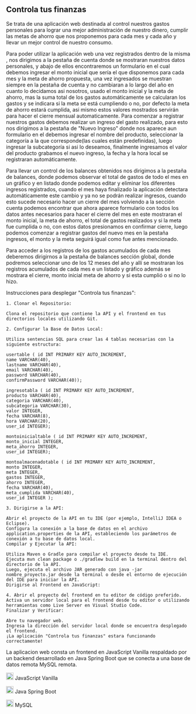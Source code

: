 <h2><strong>Controla tus finanzas</strong></h2>
<p>Se trata de una aplicación web destinada al control nuestros gastos personales para lograr 
una mejor administración de nuestro dinero, cumplir las metas de ahorro que nos proponemos para cada mes
y cada año y llevar un mejor control de nuestro consumo.</p>
<p>Para poder utilizar la aplicación web una vez registrados dentro de la misma , nos dirigimos a la pestaña
de cuenta donde se mostraran nuestros datos personales, y abajo de ellos encontraremos un formulario en 
el cual debemos ingresar el monto inicial que sería el que disponemos para cada mes y la meta de ahorro propuesta,
una vez ingresados se muestran siempre en la pestaña de cuenta y no cambiaran a lo largo del año en cuanto lo 
decidamos asi nosotros, usado el monto inicial y la meta de ahorro, mas la suma total de los gastos automáticamente
se calcularan los gastos y se indicara si la meta se está cumpliendo o no, por defecto la meta de ahorro estará 
cumplida, asi mismo estos valores mostrados servirán para hacer el cierre mensual automaticamente.
Para comenzar a registrar nuestros gastos debemos realizar un ingreso del gasto realizado, para esto nos dirigimos
a la pestaña de "Nuevo Ingreso" donde nos aparece aun formulario en el debemos ingresar el nombre del producto, 
seleccionar la categoría a la que corresponde(las cuales están predefinidas), luego ingresar la subcategoría 
si asi lo deseamos, finalmente ingresamos el valor del producto grabamos el nuevo ingreso,  la fecha y la hora local se
registraran automáticamente.</p> 
<p>Para llevar un control de los balances obtenidos nos dirigimos a la pestaña de balances, donde podemos observar el 
total de gastos de todo el mes en un gráfico y en listado donde podemos editar y eliminar los diferentes ingresos 
registrados, cuando el mes haya finalizado la aplicación detectara automáticamente este cambio y ya no se podrán 
realizar ingresos, cuando esto sucede necesario hacer un cierre del mes volviendo a la sección cuenta podemos 
encontrar que ahora aparece formulario con todos los datos antes necesarios para hacer el cierre del mes en este
mostraran el monto inicial, la meta de ahorro, el total de gastos realizados y si la meta fue cumplida o no, 
con estos datos presionamos en confirmar cierre, luego podemos comenzar a registrar gastos del nuevo mes en 
la pestaña ingresos, el monto y la meta seguirá igual como fue antes mencionado.</p> 
<p>Para acceder a los registros de los gastos acumulados de cada mes deberemos dirigirnos a la pestaña de balances sección global, 
donde podremos seleccionar uno de los 12 meses del año y allí se mostraran los registros acumulados de cada mes e un listado y 
gráfico además se mostrara el cierre, monto inicial meta de ahorro y si esta cumplió o si no lo hizo.</p>


Instrucciones para desplegar "Controla tus finanzas":

    1. Clonar el Repositorio:
    
    Clona el repositorio que contiene la API y el frontend en tus directorios locales utilizando Git.
    
    2. Configurar la Base de Datos Local:
    
    Utiliza sentencias SQL para crear las 4 tablas necesarias con la siguiente estructura:

    usertable ( id INT PRIMARY KEY AUTO_INCREMENT,
    name VARCHAR(40), 
    lastname VARCHAR(40), 
    email VARCHAR(40), 
    password VARCHAR(40), 
    confirmPassword VARCHAR(40)); 
    
    ingresotabla ( id INT PRIMARY KEY AUTO_INCREMENT, 
    producto VARCHAR(40), 
    categoria VARCHAR(40), 
    subcategoria VARCHAR(30), 
    valor INTEGER, 
    fecha VARCHAR(8),
    hora VARCHAR(20),
    user_id INTEGER);

    montoinicialtable ( id INT PRIMARY KEY AUTO_INCREMENT, 
    monto_inicial INTEGER, 
    meta_ahorro INTEGER, 
    user_id INTEGER);

    montoalmacenadotable ( id INT PRIMARY KEY AUTO_INCREMENT, 
    monto INTEGER, 
    meta INTEGER, 
    gastos INTEGER, 
    ahorro INTEGER, 
    fecha VARCHAR(40), 
    meta_cumplida VARCHAR(40), 
    user_id INTEGER );

    3. Dirigirse a la API:
    
    Abrir el proyecto de la API en tu IDE (por ejemplo, IntelliJ IDEA o Eclipse).
    Configura la conexión a la base de datos en el archivo application.properties de la API, estableciendo los parámetros de conexión a tu base de datos local.
    Compilar y Ejecutar la API:
    
    Utiliza Maven o Gradle para compilar el proyecto desde tu IDE.
    Ejecuta mvn clean package o ./gradlew build en la terminal dentro del directorio de la API.
    Luego, ejecuta el archivo JAR generado con java -jar nombre_proyecto.jar desde la terminal o desde el entorno de ejecución del IDE para iniciar la API.
    Dirigirse al Frontend en JavaScript:
    
    4. Abrir el proyecto del frontend en tu editor de código preferido.
    Activa un servidor local para el frontend desde tu editor o utilizando herramientas como Live Server en Visual Studio Code.
    Finalizar y Verificar:
    
    Abre tu navegador web.
    Ingresa la dirección del servidor local donde se encuentra desplegado el frontend.
    ¡La aplicación "Controla tus finanzas" estara funcionando correctamente!

La aplicacion web consta un frontend en JavaScript Vanilla respaldado por un backend desarrollado en Java Spring Boot que
se conecta a una base de datos remota MySQL remota.

<img src="https://example.com/js-icon.png" alt="JavaScript" width="20" height="20"/> JavaScript Vanilla
  
  <img src="https://example.com/java-icon.png" alt="Java" width="20" height="20"/> Java Spring Boot
  
  <img src="https://example.com/mysql-icon.png" alt="MySQL" width="20" height="20"/> MySQL
